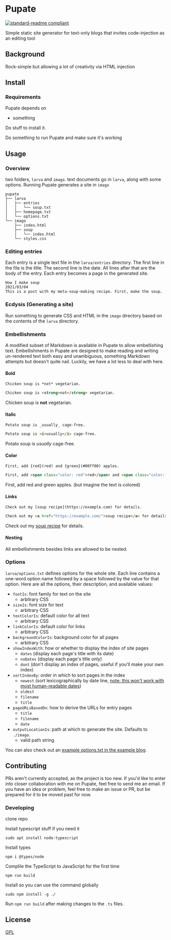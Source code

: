 # Pupate

[![standard-readme compliant](https://img.shields.io/badge/readme%20style-standard-brightgreen.svg?style=flat-square)](https://github.com/RichardLitt/standard-readme)

Simple static site generator for text-only blogs that invites code-injection as an editing tool

## Background

Rock-simple but allowing a lot of creativity via HTML injection

## Install

### Requirements

Pupate depends on

* something

Do stuff to install it.

Do something to run Pupate and make sure it's working

## Usage

### Overview

two folders, `larva` and `imago`. text documents go in `larva`, along with some options. Running Pupate generates a site in `imago`

```
pupate
├── larva
│   ├── entries
│   │   └── soup.txt
│   ├── homepage.txt
│   └── options.txt
└── imago
    ├── index.html
    ├── soup
    │   └── index.html
    └── styles.css
```

### Editing entries

Each entry is a single text file in the `larva/entries` directory. The first line in the file is the title. The second line is the date. All lines after that are the body of the entry. Each entry becomes a page in the generated site.

```
How I make soup
2021/03/04
This is a post with my meta-soup-making recipe. First, make the soup.
```

### Ecdysis (Generating a site)

Run something to generate CSS and HTML in the `imago` directory based on the contents of the `larva` directory.

### Embellishments

A modified subset of Markdown is available in Pupate to allow embellishing text. Embellishments in Pupate are designed to make reading and writing un-rendered text both easy and unambiguous, something Markdown attempts but doesn't quite nail. Luckily, we have a lot less to deal with here.

#### Bold
```
Chicken soup is *not* vegetarian.
```

```html
Chicken soup is <strong>not</strong> vegetarian.
```

Chicken soup is **not** vegetarian.

#### Italic
```
Potato soup is _usually_ cage-free.
```

```html
Potato soup is <i>usually</i> cage-free.
```

Potato soup is *usually* cage-free.

#### Color
```
First, add {red}(red) and {green}(#00ff00) apples.
```

```html
First, add <span class="color: red">red</span> and <span class="color: #00ff00">green</span> apples.
```

First, add red and green apples. (but imagine the text is colored)

#### Links
```
Check out my [soup recipe](https://example.com) for details.
```

```html
Check out my <a href="https://example.com/">soup recipe</a> for details.
```

Check out my [soup recipe](https://example.com) for details.

#### Nesting

All embellishments besides links are allowed to be nested.

### Options

`larva/options.txt` defines options for the whole site. Each line contains a one-word option name followed by a space followed by the value for that option. Here are all the options, their description, and available values:

* `fontIs`: font family for text on the site
  * arbitrary CSS
* `sizeIs`: font size for text
  * arbitrary CSS
* `textColorIs`: default color for all text
  * arbitrary CSS
* `linkColorIs`: default color for links
  * arbitrary CSS
* `backgroundColorIs`: background color for all pages
  * arbitrary CSS
* `showIndexWith`: how or whether to display the index of site pages
  * `dates` (display each page's title with its date)
  * `noDates` (display each page's title only)
  * `dont` (don't display an index of pages, useful if you'll make your own index)
* `sortIndexBy`: order in which to sort pages in the index
  * `newest` (sort lexicographically by date line, [note: this won't work with most human-readable dates](https://twitter.com/wormplaza/status/1295572138494234624))
  * `oldest`
  * `filename`
  * `title`
* `pageURLsBasedOn`: how to derive the URLs for entry pages
  * `title`
  * `filename`
  * `date`
* `outputLocationIs`: path at which to generate the site. Defaults to `./imago`.
  * valid path string

You can also check out an [example options.txt in the example blog](/example%20blog/options.txt).

## Contributing

PRs aren't currently accepted, as the project is too new. If you'd like to enter into closer collaboration with me on Pupate, feel free to send me an email. If you have an idea or problem, feel free to make an issue or PR, but be prepared for it to be moved past for now.

### Developing

clone repo

Install typescript stuff if you need it

```shell
sudo apt install node-typescript
```

Install types

```shell
npm i @types/node
```

Complile the TypeScript to JavaScript for the first time

```shell
npm run build
```

Install so you can use the command globally

```shell
sudo npm install -g ./
```

Run `npm run build` after making changes to the `.ts` files.

## License

[GPL](/LICENSE)

